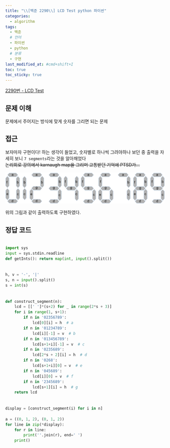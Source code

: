```yaml
---
title: "\\[백준 2290\\] LCD Test python 파이썬"
categories:
  - algorithm
tags:
  - 백준
  # 언어
  - 파이썬
  - python
  # 분류
  - 구현
last_modified_at: #cmd+shift+I
toc: true
toc_sticky: true
---
```


[2290번 - LCD Test](https://www.acmicpc.net/problem/2290)

## 문제 이해

문제에서 주어지는 방식에 맞게 숫자를 그리면 되는 문제

## 접근

보자마자 구현이다! 하는 생각이 들었고, 숫자별로 하나씩 그려야하나 보던 중 출력을 자세히 보니 `7 segments`라는 것을 알아채었다\
~~논리회로 강의에서 karnaugh map을 그리며 고통받던 기억에 PTSD가...~~

![7 segments](../../assets/img/articles-segment3.gif)

위의 그림과 같이 출력하도록 구현하였다.

## 정답 코드

```python

import sys
input = sys.stdin.readline
def getInts(): return map(int, input().split())


h, v = '-', '|'
s, n = input().split()
s = int(s)


def construct_segment(n):
    lcd = [[' ']*(s+2) for _ in range(2*s + 3)]
    for i in range(1, s+1):
        if n in '02356789':
            lcd[0][i] = h  # a
        if n in '01234789':
            lcd[i][-1] = v  # b
        if n in '013456789':
            lcd[s+1+i][-1] = v  # c
        if n in '0235689':
            lcd[2*s + 2][i] = h  # d
        if n in '0268':
            lcd[s+1+i][0] = v  # e
        if n in '045689':
            lcd[i][0] = v  # f
        if n in '2345689':
            lcd[s+1][i] = h  # g
    return lcd


display = [construct_segment(i) for i in n]

a = ((0, 1, 2), (0, 1, 2))
for line in zip(*display):
    for r in line:
        print(''.join(r), end=' ')
    print()

```
